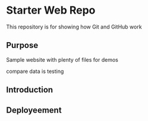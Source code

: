 # Starter Web Repo

This repository is for showing how Git and GitHub work

## Purpose

Sample website with plenty of files for demos

compare data is testing

## Introduction

## Deployeement
